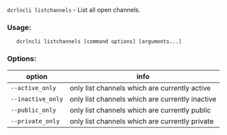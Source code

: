 `dcrlncli listchannels` - List all open channels.

### Usage:
```
   dcrlncli listchannels [command options] [arguments...]
```

### Options:
|option|info|
|--|--|
|`--active_only`|    only list channels which are currently active|
|`--inactive_only`|  only list channels which are currently inactive|
|`--public_only`|    only list channels which are currently public|
|`--private_only`|   only list channels which are currently private|
   
